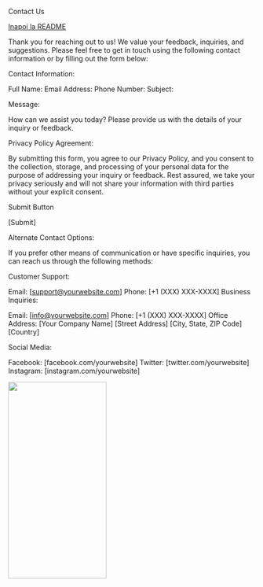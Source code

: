 Contact Us

[Inapoi la README](./README.md)

Thank you for reaching out to us! We value your feedback, inquiries, and suggestions. Please feel free to get in touch using the following contact information or by filling out the form below:

Contact Information:

Full Name:
Email Address:
Phone Number:
Subject:

Message:

How can we assist you today? Please provide us with the details of your inquiry or feedback.

Privacy Policy Agreement:

By submitting this form, you agree to our Privacy Policy, and you consent to the collection, storage, and processing of your personal data for the purpose of addressing your inquiry or feedback. Rest assured, we take your privacy seriously and will not share your information with third parties without your explicit consent.

Submit Button

[Submit]

Alternate Contact Options:

If you prefer other means of communication or have specific inquiries, you can reach us through the following methods:

Customer Support:

Email: [support@yourwebsite.com]
Phone: [+1 (XXX) XXX-XXXX]
Business Inquiries:

Email: [info@yourwebsite.com]
Phone: [+1 (XXX) XXX-XXXX]
Office Address:
[Your Company Name]
[Street Address]
[City, State, ZIP Code]
[Country]

Social Media:

Facebook: [facebook.com/yourwebsite]
Twitter: [twitter.com/yourwebsite]
Instagram: [instagram.com/yourwebsite]

<img src="https://github.com/dezGusty/gelato-gusti/blob/main/Photos/contact.png..." data-canonical-src="https://github.com/dezGusty/gelato-gusti/blob/main/Photos/contact.png" width="200" height="400" />